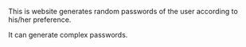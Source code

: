 This is website generates random passwords of the user according to his/her preference.

It can generate complex passwords.

